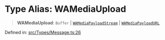 # Type Alias: WAMediaUpload

> **WAMediaUpload**: `Buffer` \| [`WAMediaPayloadStream`](WAMediaPayloadStream.md) \| [`WAMediaPayloadURL`](WAMediaPayloadURL.md)

Defined in: [src/Types/Message.ts:26](https://github.com/Fokusdotid/Baileys/blob/039f28db78950e3bac7c407f144ea390dcdf207d/src/Types/Message.ts#L26)
